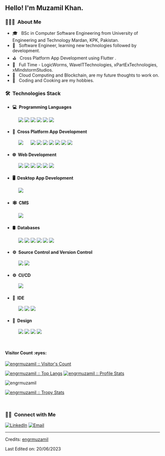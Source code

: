 <h2> Hello! I'm Muzamil Khan.</h2>

<h3> 👨🏻‍💻 &nbsp;About Me </h3>

- 🎓 &nbsp; BSc in Computer Software Engineering from University of Engineering and Technology Mardan, KPK, Pakistan.
- 🤔 &nbsp; Software Engineer, learning new technologies followed by development.
- ⛳ &nbsp; Cross Platform App Development using Flutter .
- 💼 &nbsp; Full Time - LogicWorms, WaveITTechnologies, xPartExTechnologies, xMindstormStudios.
- 💭 &nbsp; Cloud Computing and Blockchain, are my future thoughts to work on.
- 🍭 &nbsp; Coding and Cooking are my hobbies.

<h3> 🛠 &nbsp;Technologies Stack</h3>

- <h4> 💻 &nbsp;Programming Languages</h4>
&nbsp;&nbsp;&nbsp;&nbsp;&nbsp;&nbsp;&nbsp;&nbsp;&nbsp;&nbsp;&nbsp;<img src="https://img.shields.io/badge/Dart%20-%2300599C.svg?&style=for-the-badge"/> <img src="https://img.shields.io/badge/C-%1200550.svg?&style=for-the-badge"/> <img src="https://img.shields.io/badge/C++-%23239980.svg?&style=for-the-badge"/> <img src="https://img.shields.io/badge/c%23%20-%23239120.svg?&style=for-the-badge"/> <img src="https://img.shields.io/badge/Python-%23239950.svg?&style=for-the-badge"/> <img src="https://img.shields.io/badge/JavaScript-%23236199.svg?&style=for-the-badge"/>
- <h4> 📱 &nbsp;Cross Platform App Development</h4>
&nbsp;&nbsp;&nbsp;&nbsp;&nbsp;&nbsp;&nbsp;&nbsp;&nbsp;&nbsp;&nbsp;<img src="https://img.shields.io/badge/Flutter%20-%231572B6.svg?&style=for-the-badge"/>&nbsp;&nbsp;&nbsp;&nbsp;&nbsp;&nbsp;<img src="https://img.shields.io/badge/Provider%20-%23363E8B.svg?&style=for-the-badge"/> <img src="https://img.shields.io/badge/BloC%20-%23523330.svg?&style=for-the-badge"/> <img src="https://img.shields.io/badge/Stacked%20-%2353853D.svg?&style=for-the-badge"/> <img src="https://img.shields.io/badge/Responsive UI%20-%2340232a.svg?&style=for-the-badge"/> <img src="https://img.shields.io/badge/HTTP%20-%2350235a.svg?&style=for-the-badge"/> <img src="https://img.shields.io/badge/DIO%20-%2320232a.svg?&style=for-the-badge"/> <img src="https://img.shields.io/badge/JSON%20-%2340234a.svg?&style=for-the-badge"/>
- <h4> 🌐 &nbsp;Web Development</h4>
&nbsp;&nbsp;&nbsp;&nbsp;&nbsp;&nbsp;&nbsp;&nbsp;&nbsp;&nbsp;&nbsp;<img src="https://img.shields.io/badge/HTML%20-%231572B6.svg?&style=for-the-badge"/> <img src="https://img.shields.io/badge/CSS%20-%23563D7C.svg?&style=for-the-badge"/> <img src="https://img.shields.io/badge/BootStrap%20-%23323330.svg?&style=for-the-badge"/> <img src="https://img.shields.io/badge/Django%20-%2343853D.svg?&style=for-the-badge"/> <img src="https://img.shields.io/badge/Flask%20-%23236199.svg?&style=for-the-badge"/> <img src="https://img.shields.io/badge/react.js%20-%2320232a.svg?&style=for-the-badge"/>
- <h4> 🖥️ &nbsp;Desktop App Development</h4>
&nbsp;&nbsp;&nbsp;&nbsp;&nbsp;&nbsp;&nbsp;&nbsp;&nbsp;&nbsp;&nbsp;<img src="https://img.shields.io/badge/Winforms%20-%233573B6.svg?&style=for-the-badge"/>
- <h4> 🕸️ &nbsp;CMS</h4>
&nbsp;&nbsp;&nbsp;&nbsp;&nbsp;&nbsp;&nbsp;&nbsp;&nbsp;&nbsp;&nbsp;<img src="https://img.shields.io/badge/WordPress%20-%235573C6.svg?&style=for-the-badge"/>
- <h4> 🛢 &nbsp;Databases</h4>
&nbsp;&nbsp;&nbsp;&nbsp;&nbsp;&nbsp;&nbsp;&nbsp;&nbsp;&nbsp;&nbsp;<img src="https://img.shields.io/badge/MSSQL-%2300f.svg?&style=for-the-badge"/> <img src="https://img.shields.io/badge/MySQL-%2300f.svg?&style=for-the-badge"/> <img src ="https://img.shields.io/badge/SQLite-%234ea94b.svg?&style=for-the-badge"/> <img src ="https://img.shields.io/badge/Postgres-%23316192.svg?&style=for-the-badge"/> <img src ="https://img.shields.io/badge/Hive-%23516194.svg?&style=for-the-badge"/> <img src ="https://img.shields.io/badge/Firebase-%23216152.svg?&style=for-the-badge"/>
- <h4> ⚙️ &nbsp;Source Control and Version Control</h4>
&nbsp;&nbsp;&nbsp;&nbsp;&nbsp;&nbsp;&nbsp;&nbsp;&nbsp;&nbsp;&nbsp;<img src="https://img.shields.io/badge/git%20-%23F05033.svg?&style=for-the-badge"/> <img src="https://img.shields.io/badge/github%20-%23121011.svg?&style=for-the-badge"/>
- <h4> ⚙️ &nbsp;CI/CD</h4>
&nbsp;&nbsp;&nbsp;&nbsp;&nbsp;&nbsp;&nbsp;&nbsp;&nbsp;&nbsp;&nbsp;<img src="https://img.shields.io/badge/CODEMAGIC%20-%23F05FFF.svg?&style=for-the-badge"/>
- <h4> 🔧 &nbsp;IDE</h4>
&nbsp;&nbsp;&nbsp;&nbsp;&nbsp;&nbsp;&nbsp;&nbsp;&nbsp;&nbsp;&nbsp;<img src="https://img.shields.io/badge/Visual Studio Code%20-%23FFFFFF.svg?&style=for-the-badge"/> <img src="https://img.shields.io/badge/Visual Studio%20-%23FFAAFF.svg?&style=for-the-badge"/> <img src="https://img.shields.io/badge/Android Studio%20-%23FDDFBE.svg?&style=for-the-badge"/>
- <h4> 🎨 &nbsp;Design</h4>
&nbsp;&nbsp;&nbsp;&nbsp;&nbsp;&nbsp;&nbsp;&nbsp;&nbsp;&nbsp;&nbsp;<img src="https://img.shields.io/badge/adobe%20photoshop%20-%2331A8FF.svg?&style=for-the-badge"/> <img src="https://img.shields.io/badge/figma%20-%23F24E1E.svg?&style=for-the-badge"/> <img src="https://img.shields.io/badge/adobe%20xd%20-%23FF26BE.svg?&style=for-the-badge"/> <img src="https://img.shields.io/badge/Canva%20-%23FFFFFF.svg?&style=for-the-badge"/>

<br/>

<h4>Visitor Count :eyes:</h4>
<p>
    <a href="https://github.com/engrmuzamil">
        <img src="https://profile-counter.glitch.me/{engrmuzamil}/count.svg" alt="engrmuzamil :: Visitor's Count" />
    </a>
</p>

<p>
    <a href="https://github.com/engrmuzamil"><img src="https://github-readme-stats.vercel.app/api/top-langs/?username=engrmuzamil&theme=tokyonight&layout=compact&hide_border=true&bg_color=282A36&icon_color=686868&title_color=57c7ff&text_color=9aedfe" alt="engrmuzamil :: Top Langs" /></a>
    <a href="https://github.com/engrmuzamil"><img src="https://github-readme-stats.vercel.app/api?username=engrmuzamil&show_icons=true&include_all_commits=true&hide_border=true&bg_color=282A36&icon_color=686868&title_color=57c7ff&text_color=9aedfe&custom_title=My+Github+Stats" alt="engrmuzamil :: Profile Stats" /></a>
 

</p>
<p><img align="center" src="https://github-readme-streak-stats.herokuapp.com/?user=engrmuzamil&" alt="engrmuzamil" /></p>
<p>
    <a href="https://github.com/engrmuzamil">
        <img src="https://github-profile-trophy.vercel.app/?username=engrmuzamil&theme=dracula&rank=S,AAA,AA,B,C,A&margin-w=10" alt="engrmuzamil :: Tropy Stats" />
    </a>
</p>


<br/>

<h3> 🤝🏻 &nbsp;Connect with Me </h3>

<p >
<a href="https://www.linkedin.com/in/muzamil-khan-se/"><img alt="LinkedIn" src="https://img.shields.io/badge/LinkedIn-Muzamil Khan-blue?style=flat-square&logo=linkedin"></a>
<a href="mailto:engineer.muzamilkhan@gmail.com"><img alt="Email" src="https://img.shields.io/badge/Email-engineer.muzamilkhan@gmail.com-blue?style=flat-square&logo=gmail"></a>
</p>

------
Credits: [engrmuzamil](https://github.com/engrmuzamil)

Last Edited on: 20/06/2023
